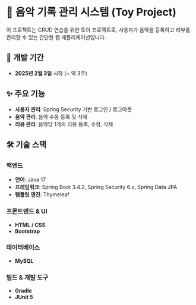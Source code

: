# 🎵 음악 기록 관리 시스템 (Toy Project)

이 프로젝트는 CRUD 연습을 위한 토이 프로젝트로, 사용자가 음악을 등록하고 리뷰를 관리할 수 있는 간단한 웹 애플리케이션입니다.

## 📅 개발 기간
- **2025년 2월 3일** 시작 (~ 약 3주)

## ✨ 주요 기능
- **사용자 관리**: Spring Security 기반 로그인 / 로그아웃  
- **음악 관리**: 음악 수동 등록 및 삭제  
- **리뷰 관리**: 음악당 1개의 리뷰 등록, 수정, 삭제  

## 🛠 기술 스택

### **백엔드**
- **언어**: Java 17  
- **프레임워크**: Spring Boot 3.4.2, Spring Security 6.x, Spring Data JPA  
- **템플릿 엔진**: Thymeleaf  

### **프론트엔드 & UI**
- **HTML / CSS**
- **Bootstrap**  

### **데이터베이스**
- **MySQL**  

### **빌드 & 개발 도구**
- **Gradle**  
- **JUnit 5**  
